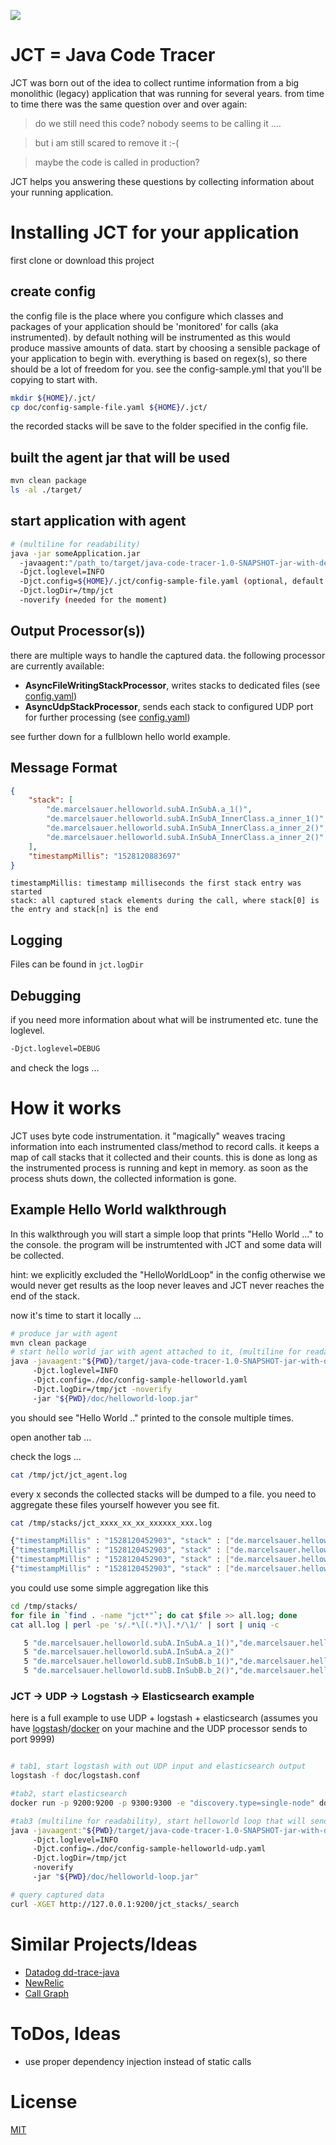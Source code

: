 [<img src="https://api.travis-ci.org/niesfisch/java-code-tracer.png"/>](http://travis-ci.org/niesfisch/java-code-tracer/builds)

# JCT = Java Code Tracer 

JCT was born out of the idea to collect runtime information from a big monolithic (legacy) application that was running for several years. from time to time there was the same question over and over again:

> do we still need this code? nobody seems to be calling it ....

> but i am still scared to remove it :-(

> maybe the code is called in production?

JCT helps you answering these questions by collecting information about your running application.

# Installing JCT for your application

first clone or download this project

## create config

the config file is the place where you configure which classes and packages of your application should be 'monitored' for calls (aka instrumented). by default nothing will be instrumented as this would produce massive amounts of data. start by choosing a sensible package of your application to  begin with. everything is based on regex(s), so there should be a lot of freedom for you. see the config-sample.yml that you'll be copying to start with.

```bash
mkdir ${HOME}/.jct/
cp doc/config-sample-file.yaml ${HOME}/.jct/
```

the recorded stacks will be save to the folder specified in the config file.

## built the agent jar that will be used

```bash
mvn clean package
ls -al ./target/
```

## start application with agent

```bash
# (multiline for readability)
java -jar someApplication.jar
  -javaagent:"/path_to/target/java-code-tracer-1.0-SNAPSHOT-jar-with-dependencies.jar"
  -Djct.loglevel=INFO
  -Djct.config=${HOME}/.jct/config-sample-file.yaml (optional, default is under /src/main/resources/META-INF/config.yaml, will be merged)
  -Djct.logDir=/tmp/jct
  -noverify (needed for the moment)
```

## Output Processor(s))

there are multiple ways to handle the captured data. the following processor are currently available:

- **AsyncFileWritingStackProcessor**, writes stacks to dedicated files (see [config.yaml](src/test/resources/integration/test-config-asyncfile.yaml))
- **AsyncUdpStackProcessor**, sends each stack to configured UDP port for further processing (see [config.yaml](src/test/resources/integration/test-config-asyncfile.yaml))

see further down for a fullblown hello world example.

## Message Format

```json
{
    "stack": [
        "de.marcelsauer.helloworld.subA.InSubA.a_1()",
        "de.marcelsauer.helloworld.subA.InSubA_InnerClass.a_inner_1()",
        "de.marcelsauer.helloworld.subA.InSubA_InnerClass.a_inner_2()",
        "de.marcelsauer.helloworld.subA.InSubA_InnerClass.a_inner_2()"
    ],
    "timestampMillis": "1528120883697"
}
```

```
timestampMillis: timestamp milliseconds the first stack entry was started
stack: all captured stack elements during the call, where stack[0] is the entry and stack[n] is the end 
```

## Logging

Files can be found in `jct.logDir`
 
## Debugging

if you need more information about what will be instrumented etc. tune the loglevel. 

```bash
-Djct.loglevel=DEBUG
```

and check the logs ...

# How it works

JCT uses byte code instrumentation. it "magically" weaves tracing information into each instrumented class/method to record calls. it keeps a map of call stacks that it collected and their counts. this is done as long as the instrumented process is running and kept in memory. as soon as the process shuts down, the collected information is gone. 

## Example Hello World walkthrough

In this walkthrough you will start a simple loop that prints "Hello World ..." to the console. the program will be instrumtented with JCT and some data will be collected.

hint: we explicitly excluded the "HelloWorldLoop" in the config otherwise we would never get results as the loop never leaves and JCT never reaches the end of the stack.

now it's time to start it locally ... 

```bash
# produce jar with agent
mvn clean package
# start hello world jar with agent attached to it, (multiline for readability)
java -javaagent:"${PWD}/target/java-code-tracer-1.0-SNAPSHOT-jar-with-dependencies.jar"
	 -Djct.loglevel=INFO 	  
	 -Djct.config=./doc/config-sample-helloworld.yaml
	 -Djct.logDir=/tmp/jct -noverify 
	 -jar "${PWD}/doc/helloworld-loop.jar"
```

you should see "Hello World .." printed to the console multiple times. 

open another tab ... 

check the logs ...

```bash
cat /tmp/jct/jct_agent.log
```

every x seconds the collected stacks will be dumped to a file. you need to aggregate these files yourself however you see fit.

```bash
cat /tmp/stacks/jct_xxxx_xx_xx_xxxxxx_xxx.log

{"timestampMillis" : "1528120452903", "stack" : ["de.marcelsauer.helloworld.subA.InSubA.a_1()","de.marcelsauer.helloworld.subA.InSubA_InnerClass.a_inner_1()","de.marcelsauer.helloworld.subA.InSubA_InnerClass.a_inner_2()","de.marcelsauer.helloworld.subA.InSubA_InnerClass.a_inner_2()"]}
{"timestampMillis" : "1528120452903", "stack" : ["de.marcelsauer.helloworld.subA.InSubA.a_2()"]}
{"timestampMillis" : "1528120452903", "stack" : ["de.marcelsauer.helloworld.subB.InSubB.b_1()","de.marcelsauer.helloworld.subB.InSubB_InnerClass.b_inner_1()","de.marcelsauer.helloworld.subB.InSubB_InnerClass.b_inner_2()","de.marcelsauer.helloworld.subB.InSubB_InnerClass.b_inner_2()"]}
{"timestampMillis" : "1528120452903", "stack" : ["de.marcelsauer.helloworld.subB.InSubB.b_2()","de.marcelsauer.helloworld.subB.InSubB_InnerClass.b_inner_1()","de.marcelsauer.helloworld.subB.InSubB_InnerClass.b_inner_2()","de.marcelsauer.helloworld.subB.InSubB_InnerClass.b_inner_2()"]}
```

you could use some simple aggregation like this

```bash
cd /tmp/stacks/
for file in `find . -name "jct*"`; do cat $file >> all.log; done
cat all.log | perl -pe 's/.*\[(.*)\].*/\1/' | sort | uniq -c

   5 "de.marcelsauer.helloworld.subA.InSubA.a_1()","de.marcelsauer.helloworld.subA.InSubA_InnerClass.a_inner_1()","de.marcelsauer.helloworld.subA.InSubA_InnerClass.a_inner_2()","de.marcelsauer.helloworld.subA.InSubA_InnerClass.a_inner_2()"
   5 "de.marcelsauer.helloworld.subA.InSubA.a_2()"
   5 "de.marcelsauer.helloworld.subB.InSubB.b_1()","de.marcelsauer.helloworld.subB.InSubB_InnerClass.b_inner_1()","de.marcelsauer.helloworld.subB.InSubB_InnerClass.b_inner_2()","de.marcelsauer.helloworld.subB.InSubB_InnerClass.b_inner_2()"
   5 "de.marcelsauer.helloworld.subB.InSubB.b_2()","de.marcelsauer.helloworld.subB.InSubB_InnerClass.b_inner_1()","de.marcelsauer.helloworld.subB.InSubB_InnerClass.b_inner_2()","de.marcelsauer.helloworld.subB.InSubB_InnerClass.b_inner_2()"

```

### JCT -> UDP -> Logstash -> Elasticsearch example

here is a full example to use UDP + logstash + elasticsearch (assumes you have [logstash](https://www.elastic.co/de/downloads/logstash)/[docker](https://www.docker.com/community-edition#/download) on your machine and the UDP processor sends to port 9999)

```bash

# tab1, start logstash with out UDP input and elasticsearch output
logstash -f doc/logstash.conf

#tab2, start elasticsearch
docker run -p 9200:9200 -p 9300:9300 -e "discovery.type=single-node" docker.elastic.co/elasticsearch/elasticsearch:6.2.4

#tab3 (multiline for readability), start helloworld loop that will send captured stacks to UDP->logstash->elastisearch
java -javaagent:"${PWD}/target/java-code-tracer-1.0-SNAPSHOT-jar-with-dependencies.jar" 
	 -Djct.loglevel=INFO 
	 -Djct.config=./doc/config-sample-helloworld-udp.yaml 
	 -Djct.logDir=/tmp/jct 
	 -noverify 
	 -jar "${PWD}/doc/helloworld-loop.jar"

# query captured data
curl -XGET http://127.0.0.1:9200/jct_stacks/_search
```

# Similar Projects/Ideas

- [Datadog dd-trace-java](https://github.com/DataDog/dd-trace-java/)
- [NewRelic](https://newrelic.com/)
- [Call Graph](https://github.com/gousiosg/java-callgraph)

# ToDos, Ideas

- use proper dependency injection instead of static calls

# License

[MIT](LICENSE.txt)
